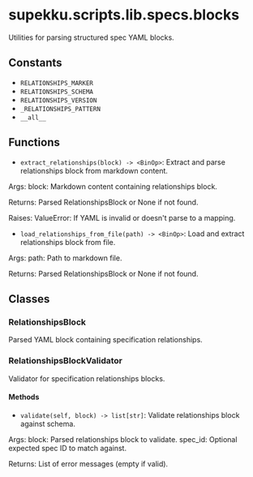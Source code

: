 # supekku.scripts.lib.specs.blocks

Utilities for parsing structured spec YAML blocks.

## Constants

- `RELATIONSHIPS_MARKER`
- `RELATIONSHIPS_SCHEMA`
- `RELATIONSHIPS_VERSION`
- `_RELATIONSHIPS_PATTERN`
- `__all__`

## Functions

- `extract_relationships(block) -> <BinOp>`: Extract and parse relationships block from markdown content.

Args:
  block: Markdown content containing relationships block.

Returns:
  Parsed RelationshipsBlock or None if not found.

Raises:
  ValueError: If YAML is invalid or doesn't parse to a mapping.
- `load_relationships_from_file(path) -> <BinOp>`: Load and extract relationships block from file.

Args:
  path: Path to markdown file.

Returns:
  Parsed RelationshipsBlock or None if not found.

## Classes

### RelationshipsBlock

Parsed YAML block containing specification relationships.

### RelationshipsBlockValidator

Validator for specification relationships blocks.

#### Methods

- `validate(self, block) -> list[str]`: Validate relationships block against schema.

Args:
  block: Parsed relationships block to validate.
  spec_id: Optional expected spec ID to match against.

Returns:
  List of error messages (empty if valid).

